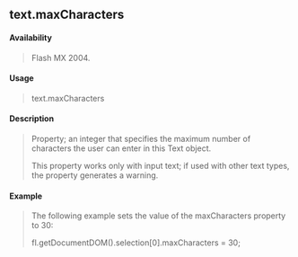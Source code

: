 ## text.maxCharacters

#### Availability

> Flash MX 2004.

#### Usage

> text.maxCharacters

#### Description

> Property; an integer that specifies the maximum number of characters the user can enter in this Text object.
>
> This property works only with input text; if used with other text types, the property generates a warning.

#### Example

> The following example sets the value of the maxCharacters property to 30:
>
> fl.getDocumentDOM().selection\[0\].maxCharacters = 30;
